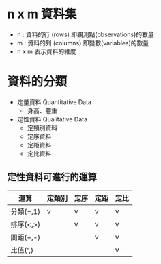 # n x m 資料集 #

* n : 資料的行 (rows) 即觀測點(observations)的數量
* m : 資料的列 (columns) 即變數(variables)的數量
* n x m 表示資料的維度

# 資料的分類 #

* 定量資料 Quantitative Data
	* 身高、體重
* 定性資料 Qualitative Data
	* 定類別資料
	* 定序資料
	* 定距資料
	* 定比資料

## 定性資料可進行的運算 ##

| 運算| 定類別 | 定序 | 定距 | 定比 |
|---|---|---|---|---|
| 分類(=,1) | v | v | v | v |
| 排序(<,>) | | v | v | v |
| 間距(+,-) | | | v | v |
| 比值(',) | | | | v |
